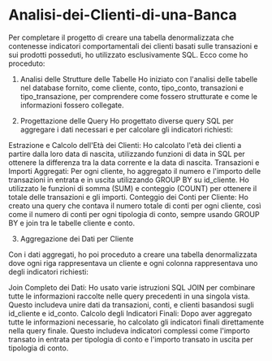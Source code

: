 # Analisi-dei-Clienti-di-una-Banca


Per completare il progetto di creare una tabella denormalizzata che contenesse indicatori comportamentali dei clienti basati sulle transazioni e sui prodotti posseduti, ho utilizzato esclusivamente SQL. Ecco come ho proceduto:

1. Analisi delle Strutture delle Tabelle
Ho iniziato con l'analisi delle tabelle nel database fornito, come cliente, conto, tipo_conto, transazioni e tipo_transazione, per comprendere come fossero strutturate e come le informazioni fossero collegate.

2. Progettazione delle Query
Ho progettato diverse query SQL per aggregare i dati necessari e per calcolare gli indicatori richiesti:

Estrazione e Calcolo dell'Età dei Clienti: Ho calcolato l'età dei clienti a partire dalla loro data di nascita, utilizzando funzioni di data in SQL per ottenere la differenza tra la data corrente e la data di nascita.
Transazioni e Importi Aggregati: Per ogni cliente, ho aggregato il numero e l'importo delle transazioni in entrata e in uscita utilizzando GROUP BY su id_cliente. Ho utilizzato le funzioni di somma (SUM) e conteggio (COUNT) per ottenere il totale delle transazioni e gli importi.
Conteggio dei Conti per Cliente: Ho creato una query che contava il numero totale di conti per ogni cliente, così come il numero di conti per ogni tipologia di conto, sempre usando GROUP BY e join tra le tabelle cliente e conto.

3. Aggregazione dei Dati per Cliente

Con i dati aggregati, ho poi proceduto a creare una tabella denormalizzata dove ogni riga rappresentava un cliente e ogni colonna rappresentava uno degli indicatori richiesti:

Join Completo dei Dati: Ho usato varie istruzioni SQL JOIN per combinare tutte le informazioni raccolte nelle query precedenti in una singola vista. Questo includeva unire dati da transazioni, conti, e clienti basandosi sugli id_cliente e id_conto.
Calcolo degli Indicatori Finali: Dopo aver aggregato tutte le informazioni necessarie, ho calcolato gli indicatori finali direttamente nella query finale. Questo includeva indicatori complessi come l'importo transato in entrata per tipologia di conto e l'importo transato in uscita per tipologia di conto.


